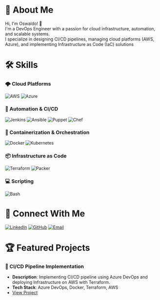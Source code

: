 # 🚀 About Me
Hi, I'm Oswaldo! 👋  
I'm a DevOps Engineer with a passion for cloud infrastructure, automation, and scalable systems.  
I specialize in designing CI/CD pipelines, managing cloud platforms (AWS, Azure), and implementing Infrastructure as Code (IaC) solutions

# 🛠 Skills

### 🌩 Cloud Platforms
![AWS](https://img.shields.io/badge/AWS-FF9900?style=for-the-badge&logo=amazonaws&logoColor=white)
![Azure](https://img.shields.io/badge/Azure-0078D4?style=for-the-badge&logo=microsoftazure&logoColor=white)

### 🔄 Automation & CI/CD
![Jenkins](https://img.shields.io/badge/Jenkins-D24939?style=for-the-badge&logo=jenkins&logoColor=white)
![Ansible](https://img.shields.io/badge/Ansible-EE0000?style=for-the-badge&logo=ansible&logoColor=white)
![Puppet](https://img.shields.io/badge/Puppet-FFFFFF?style=for-the-badge&logo=puppet&logoColor=black)
![Chef](https://img.shields.io/badge/Chef-FFFFFF?style=for-the-badge&logo=chef&logoColor=black)

### 🐳 Containerization & Orchestration
![Docker](https://img.shields.io/badge/Docker-2496ED?style=for-the-badge&logo=docker&logoColor=white)
![Kubernetes](https://img.shields.io/badge/Kubernetes-326CE5?style=for-the-badge&logo=kubernetes&logoColor=white)

### 📦 Infrastructure as Code
![Terraform](https://img.shields.io/badge/Terraform-5C4EE8?style=for-the-badge&logo=terraform&logoColor=white)
![Packer](https://img.shields.io/badge/Packer-000000?style=for-the-badge&logo=packer&logoColor=white)

### 💻 Scripting
![Bash](https://img.shields.io/badge/Bash-4EAA25?style=for-the-badge&logo=gnu-bash&logoColor=white)

# 🔗 Connect With Me
[![LinkedIn](https://img.shields.io/badge/LinkedIn-0A66C2?style=for-the-badge&logo=linkedin&logoColor=white)](https://www.linkedin.com/in/oswaldo-solano/)
[![GitHub](https://img.shields.io/badge/GitHub-181717?style=for-the-badge&logo=github&logoColor=white)](https://github.com/oswaldein5)
[![Email](https://img.shields.io/badge/Email-D14836?style=for-the-badge&logo=gmail&logoColor=white)](mailto:oswaldeins.ec@gmail.com)

# 🏆 Featured Projects

### 🔄 CI/CD Pipeline Implementation
- **Description**: Implementing CI/CD pipeline using Azure DevOps and deploying Infrastructure on AWS with Terraform.  
- **Tech Stack**: Azure DevOps, Docker, Terraform, AWS  
- [View Project](https://github.com/oswaldein5/devops-project-01)
